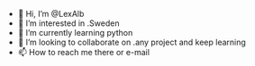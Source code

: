 - 👋 Hi, I’m @LexAlb
- 👀 I’m interested in .Sweden
- 🌱 I’m currently learning python
- 💞️ I’m looking to collaborate on .any project and keep learning
- 📫 How to reach me there or e-mail



